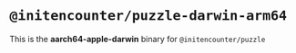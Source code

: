 # `@initencounter/puzzle-darwin-arm64`

This is the **aarch64-apple-darwin** binary for `@initencounter/puzzle`
